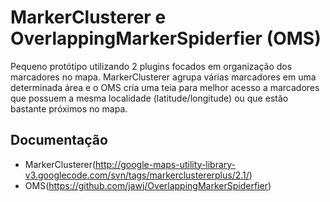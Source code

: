 # MarkerClusterer e OverlappingMarkerSpiderfier (OMS)

Pequeno protótipo utilizando 2 plugins focados em organização dos marcadores no mapa. MarkerClusterer agrupa várias marcadores em uma determinada área e o OMS cria uma teia para melhor acesso a marcadores que possuem a mesma localidade (latitude/longitude) ou que estão bastante próximos no mapa.

## Documentação

* MarkerClusterer(http://google-maps-utility-library-v3.googlecode.com/svn/tags/markerclustererplus/2.1/)
* OMS(https://github.com/jawj/OverlappingMarkerSpiderfier)